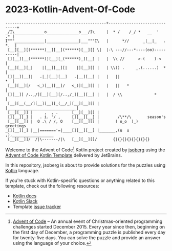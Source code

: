 # 2023-Kotlin-Advent-Of-Code

```
--------------------------------------------+------------------------------+
_/I\_____________o______________o___/I\     |  * /    /_/ *   __  '     .* |
I"""_____________|______________|___"""I\   |      *//      _|__|_   . *.  |
 [__][__][(******)__][__](******)[__][] \|  |-\ ---//---*----(oo)----------|
 [][__][__(******)][__][_(******)_][__] |   |  \\ //      >-(    )-<       |
 [__][__][_|    |[__][__][|    |][__][] |   | \\)) .     _.(......)  *     |
 [][__][__]|   .|_][__][__]   .|__][__] |   |   ||                      *  |
 [__][__][/   <_)[__][__]/   <_)][__][] |   |   ||   *                     |
 [][__][ /..,/][__][__][/..,/_][__][__] |   |  / \\              *         |
 [__][__(__/][__][__][_(__/_][__][__][] |   |______________________________|
 [__][__]] |     ,  , .      [__][__][] |
 [][__][_] |   . i. '/ ,     [][__][__] |        /\**/\       season's
 [__][__]] |  O .\ / /, O    [__][__][] |       ( o_o  )_)       greetings
_[][__][_] |__|======='=|____[][__][__] |_______,(u  u  ,),__________________
 [__][__]]/  /|\-------/|\   [__][__][]/       {}{}{}{}{}{}{}{}   
```
Welcome to the Advent of Code[^aoc] Kotlin project created by [jsoberg][github] using the [Advent of Code Kotlin Template][template] delivered by JetBrains.

In this repository, jsoberg is about to provide solutions for the puzzles using [Kotlin][kotlin] language.

If you're stuck with Kotlin-specific questions or anything related to this template, check out the following resources:

- [Kotlin docs][docs]
- [Kotlin Slack][slack]
- Template [issue tracker][issues]


[^aoc]:
    [Advent of Code][aoc] – An annual event of Christmas-oriented programming challenges started December 2015.
    Every year since then, beginning on the first day of December, a programming puzzle is published every day for twenty-five days.
    You can solve the puzzle and provide an answer using the language of your choice.

[aoc]: https://adventofcode.com
[docs]: https://kotlinlang.org/docs/home.html
[github]: https://github.com/jsoberg
[issues]: https://github.com/kotlin-hands-on/advent-of-code-kotlin-template/issues
[kotlin]: https://kotlinlang.org
[slack]: https://surveys.jetbrains.com/s3/kotlin-slack-sign-up
[template]: https://github.com/kotlin-hands-on/advent-of-code-kotlin-template

